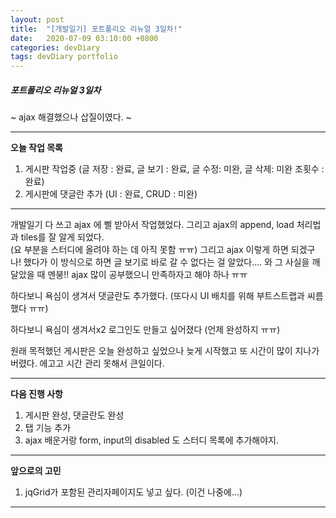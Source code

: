 ```yaml
---
layout: post
title:  "[개발일기] 포트폴리오 리뉴얼 3일차!"
date:   2020-07-09 03:10:00 +0800
categories: devDiary
tags: devDiary portfolio
---
```


##### 포트폴리오 리뉴얼 3일차  
~ ajax 해결했으나 삽질이였다. ~  

---------------------------------------------------------------
**오늘 작업 목록**  
1. 게시판 작업중 (글 저장 : 완료, 글 보기 : 완료, 글 수정: 미완, 글 삭제: 미완 조횟수 : 완료)  
1. 게시판에 댓글란 추가 (UI : 완료, CRUD : 미완)
---------------------------------------------------------------

개발일기 다 쓰고 ajax 에 삘 받아서 작업했었다. 그리고 ajax의 append, load 처리법과 tiles를 잘 알게 되었다.  
(요 부분을 스터디에 올려야 하는 데 아직 못함 ㅠㅠ)
그리고 ajax 이렇게 하면 되겠구나! 했다가 이 방식으로 하면 글 보기로 바로 갈 수 없다는 걸 알았다....
와 그 사실을 깨달았을 때 멘붕!! ajax 많이 공부했으니 만족하자고 해야 하나 ㅠㅠ  

하다보니 욕심이 생겨서 댓글란도 추가했다. (또다시 UI 배치를 위해 부트스트랩과 씨름했다 ㅠㅠ)

하다보니 욕심이 생겨서x2 로그인도 만들고 싶어졌다 (언제 완성하지 ㅠㅠ)  

원래 목적했던 게시판은 오늘 완성하고 싶었으나 늦게 시작했고 또 시간이 많이 지나가버렸다. 에고고 
시간 관리 못해서 큰일이다.  

-----------------------------------
**다음 진행 사항**  

1. 게시판 완성, 댓글란도 완성 
1. 탭 기능 추가  
1. ajax 배운거랑 form, input의 disabled 도 스터디 목록에 추가해야지.

------------------------------------
**앞으로의 고민**  

1. jqGrid가 포함된 관리자페이지도 넣고 싶다. (이건 나중에...)

------------------------------------

